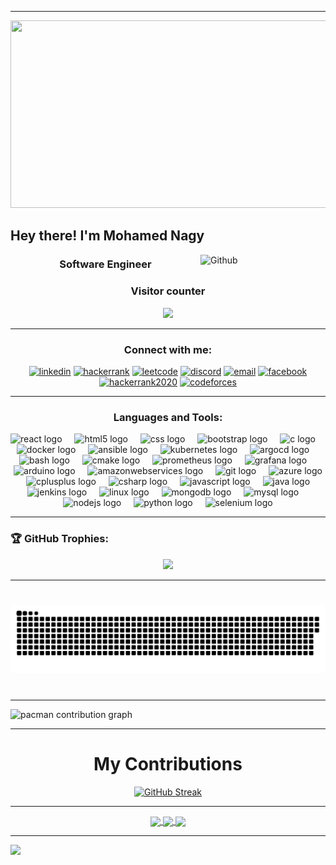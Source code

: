 ---------------------------------------------------------------------------------------------------------------------------------------------------------------------------------


<div align="center">
  <img src="https://media.giphy.com/media/dWesBcTLavkZuG35MI/giphy.gif" width="600" height="300"/>
</div>

<h2> Hey there! I'm Mohamed Nagy</h2>

<img width="200" align="right" alt="Github" src="https://media.giphy.com/media/M9gbBd9nbDrOTu1Mqx/giphy.gif" />

<h3 align="center"> Software Engineer </h3>


### <p align="center">Visitor counter<p>

<p align="center"> 
  <img src="https://profile-counter.glitch.me/Ged0oo/count.svg" />
</p>


---------------------------------------------------------------------------------------------------------------------------------------------------------------------------------

<h3 align="center">Connect with me:</h3>
<p align="center">
  <a href="https://linkedin.com/in/mohamednagyofficial" target="blank"><img src="https://raw.githubusercontent.com/rahuldkjain/github-profile-readme-generator/master/src/images/icons/Social/linked-in-alt.svg" alt="linkedin" height="30" width="40" /></a>
  <a href="https://www.hackerrank.com/mohmmednagy" target="blank"><img src="https://raw.githubusercontent.com/rahuldkjain/github-profile-readme-generator/master/src/images/icons/Social/hackerrank.svg" alt="hackerrank" height="30" width="40" /></a>
  <a href="https://www.leetcode.com/ged0o" target="blank"><img src="https://raw.githubusercontent.com/rahuldkjain/github-profile-readme-generator/master/src/images/icons/Social/leet-code.svg" alt="leetcode" height="30" width="40" /></a>
  <a href="https://discord.gg/ged0oo" target="blank"><img src="https://raw.githubusercontent.com/rahuldkjain/github-profile-readme-generator/master/src/images/icons/Social/discord.svg" alt="discord" height="30" width="40" /></a>
  <a href="mailto:mohmmednagy@gmail.com" target="blank"><img src="https://cdn-icons-png.flaticon.com/512/5968/5968534.png" alt="email" height="30" width="30" /></a>
  <a href="https://fb.com/official.mohamed.nagy" target="blank"><img src="https://raw.githubusercontent.com/rahuldkjain/github-profile-readme-generator/master/src/images/icons/Social/facebook.svg" alt="facebook" height="30" width="40" /></a>
  <a href="https://www.hackerrank.com/mohmmednagy2020" target="blank"><img src="https://raw.githubusercontent.com/rahuldkjain/github-profile-readme-generator/master/src/images/icons/Social/hackerrank.svg" alt="hackerrank2020" height="30" width="40" /></a>
  <a href="https://codeforces.com/profile/ged0oo" target="blank"><img src="https://raw.githubusercontent.com/rahuldkjain/github-profile-readme-generator/master/src/images/icons/Social/codeforces.svg" alt="codeforces" height="30" width="40" /></a>
</p>

---------------------------------------------------------------------------------------------------------------------------------------------------------------------------------

<h3 align="center">Languages and Tools:</h3>
<p align="center"> 
 <div align="center">
  <img src="https://cdn.jsdelivr.net/gh/devicons/devicon/icons/react/react-original.svg" height="40" alt="react logo"  />
  <img width="12" />
  <img src="https://cdn.jsdelivr.net/gh/devicons/devicon/icons/html5/html5-original.svg" height="40" alt="html5 logo"  />
  <img width="12" />
  <img src="https://cdn.jsdelivr.net/gh/devicons/devicon/icons/css3/css3-original.svg" height="40" alt="css logo"  />
  <img width="12" />
  <img src="https://cdn.jsdelivr.net/gh/devicons/devicon/icons/bootstrap/bootstrap-original.svg" height="40" alt="bootstrap logo"  />
  <img width="12" />
  <img src="https://cdn.jsdelivr.net/gh/devicons/devicon/icons/c/c-original.svg" height="40" alt="c logo"  />
  <img width="12" />
  <img src="https://cdn.jsdelivr.net/gh/devicons/devicon/icons/docker/docker-original.svg" height="40" alt="docker logo"  />
  <img width="12" />
  <img src="https://cdn.jsdelivr.net/gh/devicons/devicon/icons/ansible/ansible-original.svg" height="40" alt="ansible logo"  />
  <img width="12" />
  <img src="https://cdn.jsdelivr.net/gh/devicons/devicon/icons/kubernetes/kubernetes-plain.svg" height="40" alt="kubernetes logo"  />
  <img width="12" />
  <img src="https://cdn.jsdelivr.net/gh/devicons/devicon/icons/argocd/argocd-original.svg" height="40" alt="argocd logo"  />
  <img width="12" />
  <img src="https://cdn.jsdelivr.net/gh/devicons/devicon/icons/bash/bash-original.svg" height="40" alt="bash logo"  />
  <img width="12" />
  <img src="https://cdn.jsdelivr.net/gh/devicons/devicon/icons/cmake/cmake-original.svg" height="40" alt="cmake logo"  />
  <img width="12" />
  <img src="https://cdn.jsdelivr.net/gh/devicons/devicon/icons/prometheus/prometheus-original.svg" height="40" alt="prometheus logo"  />
  <img width="12" />
  <img src="https://cdn.jsdelivr.net/gh/devicons/devicon/icons/grafana/grafana-original.svg" height="40" alt="grafana logo"  />
  <img width="12" />
  <img src="https://cdn.jsdelivr.net/gh/devicons/devicon/icons/arduino/arduino-original.svg" height="40" alt="arduino logo"  />
  <img width="12" />
  <img src="https://cdn.jsdelivr.net/gh/devicons/devicon/icons/amazonwebservices/amazonwebservices-line-wordmark.svg" height="40" alt="amazonwebservices logo"  />
  <img width="12" />
  <img src="https://cdn.jsdelivr.net/gh/devicons/devicon/icons/git/git-original.svg" height="40" alt="git logo"  />
  <img width="12" />
  <img src="https://cdn.jsdelivr.net/gh/devicons/devicon/icons/azure/azure-original.svg" height="40" alt="azure logo"  />
  <img width="12" />
  <img src="https://cdn.jsdelivr.net/gh/devicons/devicon/icons/cplusplus/cplusplus-original.svg" height="40" alt="cplusplus logo"  />
  <img width="12" />
  <img src="https://cdn.jsdelivr.net/gh/devicons/devicon/icons/csharp/csharp-original.svg" height="40" alt="csharp logo"  />
  <img width="12" />
  <img src="https://cdn.jsdelivr.net/gh/devicons/devicon/icons/javascript/javascript-original.svg" height="40" alt="javascript logo"  />
  <img width="12" />
  <img src="https://cdn.jsdelivr.net/gh/devicons/devicon/icons/java/java-original.svg" height="40" alt="java logo"  />
  <img width="12" />
  <img src="https://cdn.jsdelivr.net/gh/devicons/devicon/icons/jenkins/jenkins-line.svg" height="40" alt="jenkins logo"  />
  <img width="12" />
  <img src="https://cdn.jsdelivr.net/gh/devicons/devicon/icons/linux/linux-original.svg" height="40" alt="linux logo"  />
  <img width="12" />
  <img src="https://cdn.jsdelivr.net/gh/devicons/devicon/icons/mongodb/mongodb-original.svg" height="40" alt="mongodb logo"  />
  <img width="12" />
  <img src="https://cdn.jsdelivr.net/gh/devicons/devicon/icons/mysql/mysql-original.svg" height="40" alt="mysql logo"  />
  <img width="12" />
  <img src="https://cdn.jsdelivr.net/gh/devicons/devicon/icons/nodejs/nodejs-original.svg" height="40" alt="nodejs logo"  />
  <img width="12" />
  <img src="https://cdn.jsdelivr.net/gh/devicons/devicon/icons/python/python-original.svg" height="40" alt="python logo"  />
  <img width="12" />
  <img src="https://cdn.jsdelivr.net/gh/devicons/devicon/icons/selenium/selenium-original.svg" height="40" alt="selenium logo"  />
</div>
</p>

---------------------------------------------------------------------------------------------------------------------------------------------------------------------------------

<h3 align="left">🏆 GitHub Trophies:</h3>
  <p align="center">
    <img src="https://github-profile-trophy.vercel.app/?username=Ged0oo&theme=onestar&row=1&column=8"/>
  </p>
  
---------------------------------------------------------------------------------------------------------------------------------------------------------------------------------


  # 
  <a href=#><img src="contributions.svg"></a>
  #



---------------------------------------------------------------------------------------------------------------------------------------------------------------------------------


  <picture>
  <source media="(prefers-color-scheme: dark)" srcset="https://raw.githubusercontent.com/ged0oo/ged0oo/output/pacman-contribution-graph-dark.svg">
  <source media="(prefers-color-scheme: light)" srcset="https://raw.githubusercontent.com/ged0oo/ged0oo/output/pacman-contribution-graph.svg">
  <img alt="pacman contribution graph" src="https://raw.githubusercontent.com/ged0oo/ged0oo/output/pacman-contribution-graph.svg">
</picture>


---------------------------------------------------------------------------------------------------------------------------------------------------------------------------------


<h1 align="center">My Contributions</h1>

<p align="center">
  <a href="https://git.io/streak-stats">
    <img src="https://streak-stats.demolab.com/?user=ged0oo" alt="GitHub Streak" width="1200" height="300" />
  </a>
</p>


---------------------------------------------------------------------------------------------------------------------------------------------------------------------------------

<div align="center">
<a href="https://github.com/ged0oo">
<img align="center" src="http://github-profile-summary-cards.vercel.app/api/cards/stats?username=ged0oo&theme=city_lights" height="208em" />
<img align="center" src="http://github-profile-summary-cards.vercel.app/api/cards/most-commit-language?username=ged0oo&theme=dracula" height="208em" />
<img align="center" src="http://github-profile-summary-cards.vercel.app/api/cards/profile-details?username=ged0oo&theme=city_lights" height="210em" />
</div>

---------------------------------------------------------------------------------------------------------------------------------------------------------------------------------

<img src="https://raw.githubusercontent.com/Trilokia/Trilokia/379277808c61ef204768a61bbc5d25bc7798ccf1/bottom_header.svg" />
